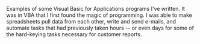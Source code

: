 Examples of some Visual Basic for Applications programs I've written.  It was in VBA that I first found the magic of programming.  I was able to make spreadsheets pull data from each other, write and send e-mails, and automate tasks that had previously taken hours -- or even days for some of the hard-keying tasks necessary for customer reports.  
